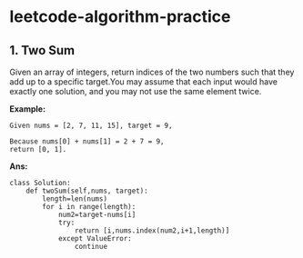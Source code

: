 # leetcode-algorithm-practice
## 1. Two Sum
Given an array of integers, return indices of the two numbers such that they add up to a specific target.You may assume that each input would have exactly one solution, and you may not use the same element twice.

**Example:**

    Given nums = [2, 7, 11, 15], target = 9,

    Because nums[0] + nums[1] = 2 + 7 = 9,
    return [0, 1].

**Ans:**

    class Solution:
        def twoSum(self,nums, target):
            length=len(nums)
            for i in range(length):
                num2=target-nums[i]
                try:
                    return [i,nums.index(num2,i+1,length)]
                except ValueError:
                    continue
